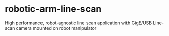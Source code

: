 # robotic-arm-line-scan
High performance, robot-agnostic line scan application with GigE/USB Line-scan camera mounted on robot manipulator
